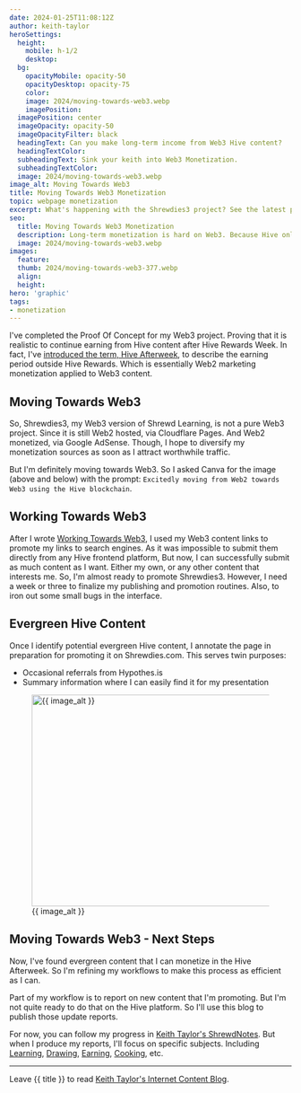```yaml
---
date: 2024-01-25T11:08:12Z
author: keith-taylor
heroSettings:
  height:
    mobile: h-1/2
    desktop: 
  bg:
    opacityMobile: opacity-50
    opacityDesktop: opacity-75
    color: 
    image: 2024/moving-towards-web3.webp
    imagePosition: 
  imagePosition: center
  imageOpacity: opacity-50
  imageOpacityFilter: black
  headingText: Can you make long-term income from Web3 Hive content?
  headingTextColor: 
  subheadingText: Sink your keith into Web3 Monetization.
  subheadingTextColor: 
  image: 2024/moving-towards-web3.webp
image_alt: Moving Towards Web3
title: Moving Towards Web3 Monetization
topic: webpage monetization
excerpt: What's happening with the Shrewdies3 project? See the latest progress.
seo:
  title: Moving Towards Web3 Monetization
  description: Long-term monetization is hard on Web3. Because Hive only rewards you for 7 days. See how Keith applies Web2 monetization to Web3 content in the Afterweek.
  image: 2024/moving-towards-web3.webp
images:
  feature: 
  thumb: 2024/moving-towards-web3-377.webp
  align: 
  height: 
hero: 'graphic'
tags:
- monetization
---
```

<script type="application/ld+json">
{
  "@context": "http://schema.org",
  "@type": "Article",
  "name": "Moving Towards Web3 Monetization",
  "author": {
    "@type": "Person",
    "name": "Keith Taylor",
    "url": "https://shrewdies.net/about-keith-taylor/"
  },
  "datePublished": "2024-01-25T11:08:12Z",
  "dateModified": "2024-01-25T11:08:12Z",
  "image": "https://shrewdies.net/assets/images/2024/moving-towards-web3.webp",
  "url": "https://shrewdies.net/moving-towards-web3/",
  "publisher": {
    "@type": "Organization",
    "name": "Keith Taylor's Internet Content",
    "url": "https://shrewdies.net/about-keith-taylor/"
  }
}
</script>
<p>I've completed the Proof Of Concept for my Web3 project. Proving that it is realistic to continue earning from Hive content after Hive Rewards Week. In fact, I've <a href="https://shrewdies.com/post/keithtaylor/actifit-keithtaylor-20240104t003213996z">introduced the term, Hive Afterweek</a>, to describe the earning period outside Hive Rewards. Which is essentially Web2 marketing monetization applied to Web3 content.</p>
<h2 id="moving">Moving Towards Web3</h2>
<p>So, Shrewdies3, my Web3 version of Shrewd Learning, is not a pure Web3 project. Since it is still Web2 hosted, via Cloudflare Pages. And Web2 monetized, via Google AdSense. Though, I hope to diversify my monetization sources as soon as I attract worthwhile traffic.</p>
<p>But I'm definitely moving towards Web3. So I asked Canva for the image (above and below) with the prompt: <code>Excitedly moving from Web2 towards Web3 using the Hive blockchain</code>.</p>
<h2 id="working">Working Towards Web3</h2>
<p>After I wrote <a href="/working-towards-web3/">Working Towards Web3</a>, I used my Web3 content links to promote my links to search engines. As it was impossible to submit them directly from any Hive frontend platform, But now, I can successfully submit as much content as I want. Either my own, or any other content that interests me. So, I'm almost ready to promote Shrewdies3. However, I need a week or three to finalize my publishing and promotion routines. Also, to iron out some small bugs in the interface.</p>
<h2 id="evergreen">Evergreen Hive Content</h2>
<p>Once I identify potential evergreen Hive content, I annotate the page in preparation for promoting it on Shrewdies.com. This serves twin purposes:</p>
<ul>
<li>Occasional referrals from Hypothes.is</li>
<li>Summary information where I can easily find it for my presentation</li>
</ul>
<figure id="image">
<img src="/assets/images/{{ seo.image }}" alt="{{ image_alt }}"  width="610" height="377">
  <figcaption>{{ image_alt }}</figcaption>
</figure>
<h2 id="next">Moving Towards Web3 - Next Steps</h2>
<p>Now, I've found evergreen content that I can monetize in the Hive Afterweek. So I'm refining my workflows to make this process as efficient as I can.</p>
<p>Part of my workflow is to report on new content that I'm promoting. But I'm not quite ready to do that on the Hive platform. So I'll use this blog to publish those update reports.</p>
<p>For now, you can follow my progress in <a href="https://hypothes.is/users/KeithTaylor">Keith Taylor's ShrewdNotes</a>. But when I produce my reports, I'll focus on specific subjects. Including <a href="https://hypothes.is/users/KeithTaylor?q=tag%3ALearning">Learning</a>, <a href="https://hypothes.is/users/KeithTaylor?q=tag%3ADrawing">Drawing</a>, <a href="https://hypothes.is/users/KeithTaylor?q=tag%3AEarning">Earning</a>, <a href="https://hypothes.is/users/KeithTaylor?q=tag%3ACooking">Cooking</a>, etc.</p>
<hr>
<p>Leave {{ title }} to read <a href="/keith-taylor-blog/">Keith Taylor's Internet Content Blog</a>.</p>
